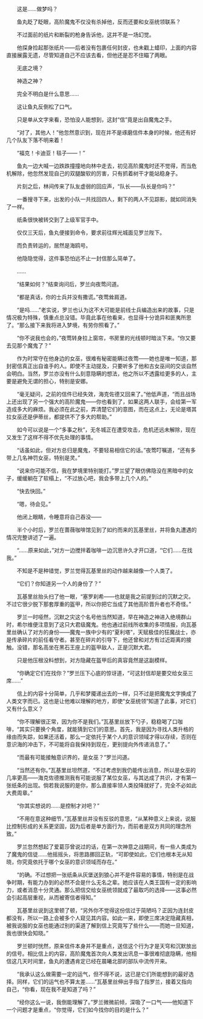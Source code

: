 　　这是……做梦吗？

　　鱼丸眨了眨眼，高阶魔鬼不仅没有杀掉他，反而还要和女巫统领联系？

　　不过面前的纸片和断裂的枪身告诉他，这并不是一场幻觉。

　　他探身捡起那张纸片——后者没有包裹任何封皮，也未戳上蜡印，上面的内容直接展露无遗，尽管知道自己不应该去看，但他还是忍不住瞄了两眼。

　　无底之境？

　　神造之神？

　　完全不明白是什么意思……

　　这让鱼丸反倒松了口气。

　　只是单从文字来看，恐怕没人能想到，这封“信”竟是出自魔鬼之手。

　　“对了，其他人！”他忽然意识到，现在并不是琢磨信件本身的时候，他还有好几个队友下落不明来着！

　　“福克！卡迪亚！毯子——！”

　　鱼丸一边大喊一边跌跌撞撞地向林中走去，初见高阶魔鬼时还不觉得，而当危机解除，他忽然发现自己的双腿酸软的厉害，只有抓着树干才能站稳身子。

　　片刻之后，林间传来了队友虚弱的回应声，“队长——队长是你吗？”

　　一番搜寻下来，出发的小队一共找回四人，剩下的两人不见踪影，就如同消失了一样。

　　纸条很快被转交到了上级军官手中。

　　仅仅三天后，鱼丸便接到命令，要求前往辉光城面见罗兰陛下。

　　而负责转运的，居然是海鸥号。

　　他隐隐觉得，这件事恐怕远不止一封信那么简单了。

　　……

　　“结果如何？”结束询问后，罗兰向夜莺问道。

　　“都是真话，你的士兵并没有撒谎。”夜莺耸肩道。

　　“是吗……”老实说，罗兰也认为这不大可能是前线士兵编造出来的故事，只是情况极为特殊，慎重点总没错。毕竟此事在他看来，也显得十分诡异和匪夷所思了。“那么接下来我将进入梦境，有劳你照看了。”

　　“你不说我也会的，”夜莺转身拉上窗帘，书房里的光线顿时暗淡下来。“你又要去见那个魔鬼了？”

　　作为时常守在他身边的女巫，很难有秘密能瞒过夜莺——她也是唯一知道，那封密信真正出自谁手的人。即使不主动提及，只要听多了他和古女巫间的交谈自然会明白。当然，罗兰亦没有什么刻意隐瞒的想法，他之所以不透露给更多的人，主要是避免无谓的担心，特别是安娜。

　　“毫无疑问，之前的信件已经失效，海克佐德又回来了。”他低声道，“而且战场上还出现了另一个强大的高阶魔鬼——你也看到了，如果这两人联手，会给第一军造成多大的麻烦。我必须在此之前，弄清楚它们的意图，而在这点上，无论是塔其拉女巫还是伊蒂丝，都提供不了多大的帮助。”

　　如今可以说是一个“多事之秋”，无冬城正在遭受攻击，危机还远未解除，现在又发生了这样不得不优先处理的事情。

　　“话虽如此，但对方总归是魔鬼，不要轻易相信它的话。”夜莺叮嘱道，“还有多带上几名神罚女巫，特别是灵。”

　　“说来你可能不信，我在梦境里特别能打。”罗兰望了眼仿佛隐没在黑暗中的女子，缓缓躺在了软榻上，“不过放心吧，我会多带上几个人的。”

　　“快去快回。”

　　“嗯，待会见。”

　　他闭上眼睛，令睡意将自己吞没——

　　半个小时后，罗兰在蔷薇咖啡馆见到了如约而来的瓦基里丝，并将鱼丸遭遇的情况完整讲述了一遍。

　　“……原来如此，”对方一边搅拌着咖啡一边沉思许久才开口道，“它们……在找我。”

　　不知是不是种错觉，罗兰觉得瓦基里丝的动作越来越像一个人类了。

　　“它们？你知道另一个人的身份了？”

　　瓦基里丝抬头扫了他一眼，“塞罗刹希——也就是我之前提到过的沉默之灾。不过它很少脱下那套厚重的盔甲，所以你把它当成了其他高阶晋升者也不奇怪。”

　　罗兰一时哑然，沉默之灾这个名号他当然知道，早在神造之神进入绝境群山时，希尔维便注意到了这只大君级魔鬼。他也通过前线所收集的多项情报，向瓦基里丝确认了对方的身份——魔鬼一族中少有的“夏利塔”，天赋极佳的狂魔战士，亦是传承碎片的前任看守者。甚至在碎片的引导下，他还曾和对方有过近距离的接触。没错，那名高坐在黑石王座上的盔甲敌人，正是沉默大君。

　　只是他压根没料想到，对方隐藏在盔甲后的真容竟然是这副模样。

　　“你确定它们在找你？”罗兰压下心底的惊讶道，“可这封信却是要交给女巫三席……”

　　信上的内容十分简单，几乎和梦魇递出去的一样，只不过是把魔鬼文字换成了人类文字而已。这也是让他难以理解的地方，即使“女巫统领”知道了此事，对它们又有什么意义？

　　“你不理解很正常，因为你不是我们。”瓦基里丝放下勺子，稳稳喝了口咖啡，“其实只要换个角度，就能猜到它们的意思。首先，我是因为寻找人类升格的缘由而失踪，如果还活着，那么一定依托于某个人的意识领域才得以存续，否则在意识海的冲击下，不可能将自我保持到现在，更别提向外传递消息了。”

　　“而最有可能接触意识界的，是女巫？”罗兰问道。

　　“当然还有你。”瓦基里丝坦然道，“不过考虑到我仍能传出消息，所以是女巫的几率更高——海克佐德推测我有可能说服了某位女巫，与其达成了共识，才有第一张纸条的出现。倘若我说服的是你，那么直接率领人类投降就好了，完全不必如此大费周章。”

　　“你其实想说的……是控制才对吧？”

　　“不用在意这种细节，”瓦基里丝并没有反驳的意思，“从某种意义上来说，说服比控制形成的关系更坚固，因为后者是单方面行为，而前者是双方共同的理念所致。”

　　罗兰忽然想起了爱葛莎曾说过的话，在第一次神意之战期间，有一些人类成为了魔鬼的信徒……他摇摇头，将思路挪回正轨，“可即使如此，它们也根本无从知晓，你究竟依托于哪个女巫的意识领域而存在。”

　　“的确。不过想把一张纸条从灰堡送到狼心并不是件容易的事情，特别是在战争时期，有能力办到的必然不会是什么无名之辈。她应该在人类王国有一定的影响力，或者消息十分灵通。那么把信交给女巫统领就成了最取巧的选择——这事必然会引起高层重视，从而被寄信者得知。”

　　瓦基里丝说到这里顿了顿，“另外你不觉得这份信过于简陋吗？正因为连封皮都没有，所以一路上会被多个人窥见其内容。如此一来，即使三席决定隐藏真相，被我说服的女巫也能通过别的渠道了解到信上究竟写了些什么——而她一旦知道，我也很快会知晓。”

　　罗兰顿时恍然，原来信件本身并不是重点，送信这个行为才是天穹和沉默放出的信号。相比信上的内容，高阶魔鬼首次向人类发出讯息一事很难彻底隐瞒，他相信这几天时间里，鱼丸的遭遇肯定已经在晨曦北部的部队中流传开来。

　　“我承认这么做需要一定的运气，但不得不说，这已是它们所能想到的最好选择。同样，它们的运气也不算太差……”瓦基里丝伸出手指了指罗兰，接着又指向自己，“你看，现在我不是知道了吗？”

　　“经你这么一说，我倒能理解了。”罗兰微微前倾，深吸了一口气——他知道下一个问题才是重点，“你觉得，它们如今找你的目的是什么？”
